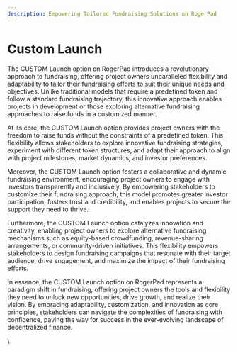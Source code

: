 ```yaml
---
description: Empowering Tailored Fundraising Solutions on RogerPad
---
```


# Custom Launch

The CUSTOM Launch option on RogerPad introduces a revolutionary approach to fundraising, offering project owners unparalleled flexibility and adaptability to tailor their fundraising efforts to suit their unique needs and objectives. Unlike traditional models that require a predefined token and follow a standard fundraising trajectory, this innovative approach enables projects in development or those exploring alternative fundraising approaches to raise funds in a customized manner.

At its core, the CUSTOM Launch option provides project owners with the freedom to raise funds without the constraints of a predefined token. This flexibility allows stakeholders to explore innovative fundraising strategies, experiment with different token structures, and adapt their approach to align with project milestones, market dynamics, and investor preferences.

Moreover, the CUSTOM Launch option fosters a collaborative and dynamic fundraising environment, encouraging project owners to engage with investors transparently and inclusively. By empowering stakeholders to customize their fundraising approach, this model promotes greater investor participation, fosters trust and credibility, and enables projects to secure the support they need to thrive.

Furthermore, the CUSTOM Launch option catalyzes innovation and creativity, enabling project owners to explore alternative fundraising mechanisms such as equity-based crowdfunding, revenue-sharing arrangements, or community-driven initiatives. This flexibility empowers stakeholders to design fundraising campaigns that resonate with their target audience, drive engagement, and maximize the impact of their fundraising efforts.

In essence, the CUSTOM Launch option on RogerPad represents a paradigm shift in fundraising, offering project owners the tools and flexibility they need to unlock new opportunities, drive growth, and realize their vision. By embracing adaptability, customization, and innovation as core principles, stakeholders can navigate the complexities of fundraising with confidence, paving the way for success in the ever-evolving landscape of decentralized finance.

\


&#x20;
